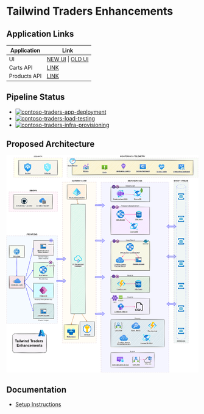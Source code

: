 # Tailwind Traders Enhancements

## Application Links

| Application  | Link                                                                                                   |
| ------------ | ------------------------------------------------------------------------------------------------------ |
| UI           | [NEW UI](https://www.contosotraders.com/) \| [OLD UI](https://tailwind-traders-ui111222.azureedge.net) |
| Carts API    | [LINK](https://tailwind-traders-carts111222.orangehill-9509f55e.eastus.azurecontainerapps.io/swagger/) |
| Products API | [LINK](http://tailwind-traders-products111222.eastus.cloudapp.azure.com/swagger/)                      |

## Pipeline Status

* [![contoso-traders-app-deployment](https://github.com/CloudLabs-AI/TailwindTraders/actions/workflows/contoso-traders-app-deployment.yml/badge.svg)](https://github.com/CloudLabs-AI/TailwindTraders/actions/workflows/contoso-traders-app-deployment.yml)
* [![contoso-traders-load-testing](https://github.com/CloudLabs-AI/TailwindTraders/actions/workflows/contoso-traders-load-testing.yml/badge.svg)](https://github.com/CloudLabs-AI/TailwindTraders/actions/workflows/contoso-traders-load-testing.yml)
* [![contoso-traders-infra-provisioning](https://github.com/CloudLabs-AI/TailwindTraders/actions/workflows/contoso-traders-infra-provisioning.yml/badge.svg)](https://github.com/CloudLabs-AI/TailwindTraders/actions/workflows/contoso-traders-infra-provisioning.yml)

## Proposed Architecture

![Proposed Architecture](./docs/architecture/tailwind-traders-enhancements.drawio.png)

## Documentation

* [Setup Instructions](./docs/setup-instructions.md)
